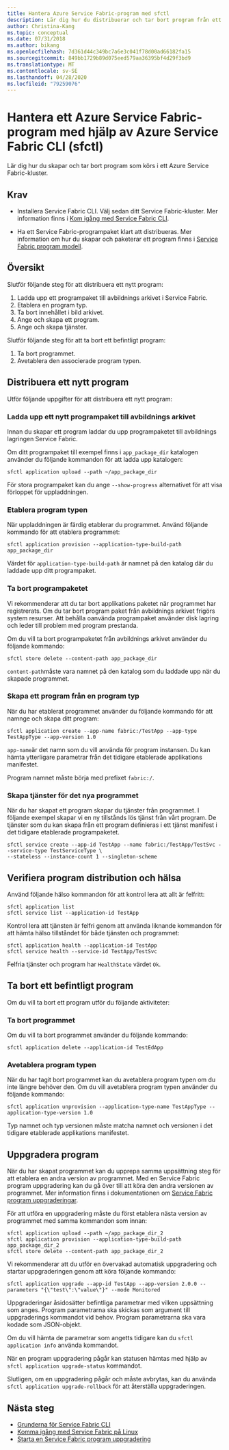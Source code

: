 ```yaml
---
title: Hantera Azure Service Fabric-program med sfctl
description: Lär dig hur du distribuerar och tar bort program från ett Azure Service Fabric-kluster med hjälp av Azure Service Fabric CLI
author: Christina-Kang
ms.topic: conceptual
ms.date: 07/31/2018
ms.author: bikang
ms.openlocfilehash: 7d361d44c349bc7a6e3c041f78d00ad66182fa15
ms.sourcegitcommit: 849bb1729b89d075eed579aa36395bf4d29f3bd9
ms.translationtype: MT
ms.contentlocale: sv-SE
ms.lasthandoff: 04/28/2020
ms.locfileid: "79259076"
---
```

# <a name="manage-an-azure-service-fabric-application-by-using-azure-service-fabric-cli-sfctl"></a>Hantera ett Azure Service Fabric-program med hjälp av Azure Service Fabric CLI (sfctl)

Lär dig hur du skapar och tar bort program som körs i ett Azure Service Fabric-kluster.

## <a name="prerequisites"></a>Krav

* Installera Service Fabric CLI. Välj sedan ditt Service Fabric-kluster. Mer information finns i [Kom igång med Service Fabric CLI](service-fabric-cli.md).

* Ha ett Service Fabric-programpaket klart att distribueras. Mer information om hur du skapar och paketerar ett program finns i [Service Fabric program modell](service-fabric-application-model.md).

## <a name="overview"></a>Översikt

Slutför följande steg för att distribuera ett nytt program:

1. Ladda upp ett programpaket till avbildnings arkivet i Service Fabric.
2. Etablera en program typ.
3. Ta bort innehållet i bild arkivet.
4. Ange och skapa ett program.
5. Ange och skapa tjänster.

Slutför följande steg för att ta bort ett befintligt program:

1. Ta bort programmet.
2. Avetablera den associerade program typen.

## <a name="deploy-a-new-application"></a>Distribuera ett nytt program

Utför följande uppgifter för att distribuera ett nytt program:

### <a name="upload-a-new-application-package-to-the-image-store"></a>Ladda upp ett nytt programpaket till avbildnings arkivet

Innan du skapar ett program laddar du upp programpaketet till avbildnings lagringen Service Fabric.

Om ditt programpaket till exempel finns i `app_package_dir` katalogen använder du följande kommandon för att ladda upp katalogen:

```shell
sfctl application upload --path ~/app_package_dir
```

För stora programpaket kan du ange `--show-progress` alternativet för att visa förloppet för uppladdningen.

### <a name="provision-the-application-type"></a>Etablera program typen

När uppladdningen är färdig etablerar du programmet. Använd följande kommando för att etablera programmet:

```shell
sfctl application provision --application-type-build-path app_package_dir
```

Värdet för `application-type-build-path` är namnet på den katalog där du laddade upp ditt programpaket.

### <a name="delete-the-application-package"></a>Ta bort programpaketet

Vi rekommenderar att du tar bort applikations paketet när programmet har registrerats.  Om du tar bort program paket från avbildnings arkivet frigörs system resurser.  Att behålla oanvända programpaket använder disk lagring och leder till problem med program prestanda. 

Om du vill ta bort programpaketet från avbildnings arkivet använder du följande kommando:

```shell
sfctl store delete --content-path app_package_dir
```

`content-path`måste vara namnet på den katalog som du laddade upp när du skapade programmet.

### <a name="create-an-application-from-an-application-type"></a>Skapa ett program från en program typ

När du har etablerat programmet använder du följande kommando för att namnge och skapa ditt program:

```shell
sfctl application create --app-name fabric:/TestApp --app-type TestAppType --app-version 1.0
```

`app-name`är det namn som du vill använda för program instansen. Du kan hämta ytterligare parametrar från det tidigare etablerade applikations manifestet.

Program namnet måste börja med prefixet `fabric:/`.

### <a name="create-services-for-the-new-application"></a>Skapa tjänster för det nya programmet

När du har skapat ett program skapar du tjänster från programmet. I följande exempel skapar vi en ny tillstånds lös tjänst från vårt program. De tjänster som du kan skapa från ett program definieras i ett tjänst manifest i det tidigare etablerade programpaketet.

```shell
sfctl service create --app-id TestApp --name fabric:/TestApp/TestSvc --service-type TestServiceType \
--stateless --instance-count 1 --singleton-scheme
```

## <a name="verify-application-deployment-and-health"></a>Verifiera program distribution och hälsa

Använd följande hälso kommandon för att kontrol lera att allt är felfritt:

```shell
sfctl application list
sfctl service list --application-id TestApp
```

Kontrol lera att tjänsten är felfri genom att använda liknande kommandon för att hämta hälso tillståndet för både tjänsten och programmet:

```shell
sfctl application health --application-id TestApp
sfctl service health --service-id TestApp/TestSvc
```

Felfria tjänster och program har `HealthState` värdet `Ok`.

## <a name="remove-an-existing-application"></a>Ta bort ett befintligt program

Om du vill ta bort ett program utför du följande aktiviteter:

### <a name="delete-the-application"></a>Ta bort programmet

Om du vill ta bort programmet använder du följande kommando:

```shell
sfctl application delete --application-id TestEdApp
```

### <a name="unprovision-the-application-type"></a>Avetablera program typen

När du har tagit bort programmet kan du avetablera program typen om du inte längre behöver den. Om du vill avetablera program typen använder du följande kommando:

```shell
sfctl application unprovision --application-type-name TestAppType --application-type-version 1.0
```

Typ namnet och typ versionen måste matcha namnet och versionen i det tidigare etablerade applikations manifestet.

## <a name="upgrade-application"></a>Uppgradera program

När du har skapat programmet kan du upprepa samma uppsättning steg för att etablera en andra version av programmet. Med en Service Fabric program uppgradering kan du gå över till att köra den andra versionen av programmet. Mer information finns i dokumentationen om [Service Fabric program uppgraderingar](service-fabric-application-upgrade.md).

För att utföra en uppgradering måste du först etablera nästa version av programmet med samma kommandon som innan:

```shell
sfctl application upload --path ~/app_package_dir_2
sfctl application provision --application-type-build-path app_package_dir_2
sfctl store delete --content-path app_package_dir_2
```

Vi rekommenderar att du utför en övervakad automatisk uppgradering och startar uppgraderingen genom att köra följande kommando:

```shell
sfctl application upgrade --app-id TestApp --app-version 2.0.0 --parameters "{\"test\":\"value\"}" --mode Monitored
```

Uppgraderingar åsidosätter befintliga parametrar med vilken uppsättning som anges. Program parametrarna ska skickas som argument till uppgraderings kommandot vid behov. Program parametrarna ska vara kodade som JSON-objekt.

Om du vill hämta de parametrar som angetts tidigare kan du `sfctl application info` använda kommandot.

När en program uppgradering pågår kan statusen hämtas med hjälp av `sfctl application upgrade-status` kommandot.

Slutligen, om en uppgradering pågår och måste avbrytas, kan du använda `sfctl application upgrade-rollback` för att återställa uppgraderingen.

## <a name="next-steps"></a>Nästa steg

* [Grunderna för Service Fabric CLI](service-fabric-cli.md)
* [Komma igång med Service Fabric på Linux](service-fabric-get-started-linux.md)
* [Starta en Service Fabric program uppgradering](service-fabric-application-upgrade.md)
